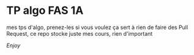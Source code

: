 # TP algo FAS 1A

mes tps d'algo, prenez-les si vous voulez
ça sert à rien de faire des Pull Request, ce repo stocke juste mes cours, rien d'important

*Enjoy*
